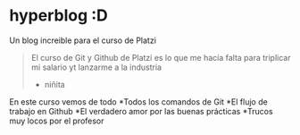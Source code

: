 # hyperblog :D
Un blog increible para el curso de Platzi
>El curso de Git y Github de Platzi es lo que me hacía falta para triplicar mi salario yt lanzarme a la industria
>- niñita



En este curso vemos de todo
*Todos los comandos de Git
*El flujo de trabajo en Github
*El verdadero amor por las buenas prácticas
*Trucos muy locos por el profesor

